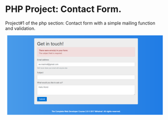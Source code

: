# PHP Project: Contact Form.

Project#1 of the php section: Contact form with a simple mailing function and validation.

![view](https://github.com/MAshrafM/CWD2_Udemy/blob/master/06_ContactForm/show.png)
